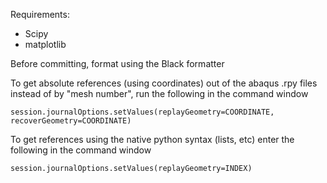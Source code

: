 Requirements:

* Scipy
* matplotlib

Before committing, format using the Black formatter

To get absolute references (using coordinates) out of the abaqus .rpy files instead of by "mesh number", run the following in the command window

`session.journalOptions.setValues(replayGeometry=COORDINATE, recoverGeometry=COORDINATE)`

To get references using the native python syntax (lists, etc) enter the following in the command window

`session.journalOptions.setValues(replayGeometry=INDEX)`